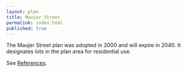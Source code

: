 ```yaml
---
layout: plan
title: Maujer Street
permalink: index.html
published: true
---
```


The Maujer Street plan was adopted in 2000 and will expire in 2040. It designates lots in the plan area for residential use.

See [References](http://www.urbanreviewer.org/#page=references.html).